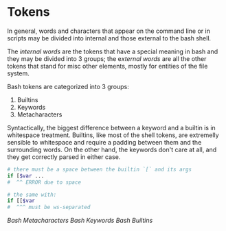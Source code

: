 # Tokens

In general, words and characters that appear on the command line or in scripts may be divided into internal and those external to the bash shell. 

The *internal words* are the tokens that have a special meaning in bash and they may be divided into 3 groups; the e*xternal words* are all the other tokens that stand for misc other elements, mostly for entities of the file system.

Bash tokens are categorized into 3 groups:
1. Builtins
2. Keywords
3. Metacharacters

Syntactically, the biggest difference between a keyword and a builtin is in whitespace treatment. Builtins, like most of the shell tokens, are extremelly sensible to whitespace and require a padding between them and the surrounding words. On the other hand, the keywords don't care at all, and they get correctly parsed in either case.

```bash
# there must be a space between the builtin `[` and its args
if [$var ...
#  ^^ ERROR due to space

# the same with:
if [[$var
#  ^^^ must be ws-separated
```



*Bash Metacharacters*
*Bash Keywords*
*Bash Builtins*
